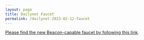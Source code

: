 ```yaml
---
layout: page
title: Dailynet Faucet
permalink: /dailynet-2023-02-12-faucet
---
```


[Please find the new Beacon-capable faucet by following this link](https://faucet.dailynet-2023-02-12.teztnets.xyz).
